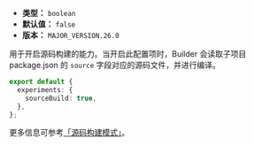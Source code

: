 - **类型：** `boolean`
- **默认值：** `false`
- **版本：** `MAJOR_VERSION.26.0`

用于开启源码构建的能力。当开启此配置项时，Builder 会读取子项目 package.json 的 `source` 字段对应的源码文件，并进行编译。

```ts
export default {
  experiments: {
    sourceBuild: true,
  },
};
```

更多信息可参考[「源码构建模式」](https://modernjs.dev/guides/advanced-features/source-build.html)。
